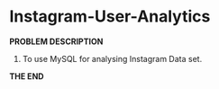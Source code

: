 # Instagram-User-Analytics

**PROBLEM DESCRIPTION**

1. To use MySQL for analysing Instagram Data set.

**THE END**
